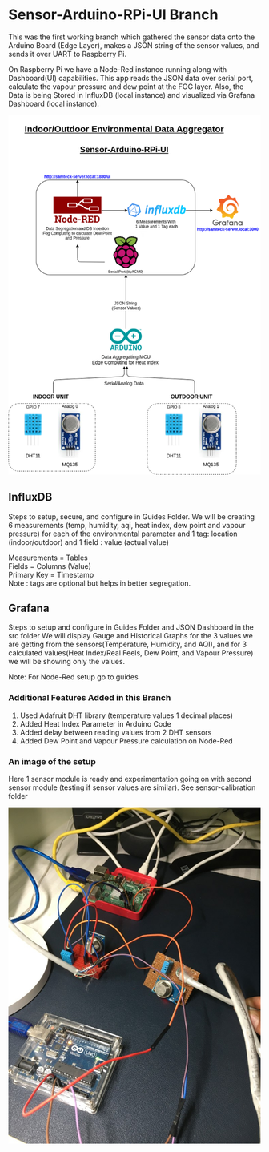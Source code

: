 # Sensor-Arduino-RPi-UI Branch
This was the first working branch which gathered the sensor data onto the Arduino Board (Edge Layer), makes a JSON string of the sensor values, and sends it over UART to Raspberry Pi.

On Raspberry Pi we have a Node-Red instance running along with Dashboard(UI) capabilities. This app reads the JSON data over serial port, calculate the vapour pressure and dew point at the FOG layer. Also, the Data is being Stored in InfluxDB (local instance) and visualized via Grafana Dashboard (local instance).

<img src="https://github.com/samteck/indoor-outdoor-env-data-aggregator/blob/sensor-ardunio-RPi-UI/architectural-diagrams/Sensor-Arduino-RPi-UI.png" width="800">

## InfluxDB
Steps to setup, secure, and configure in Guides Folder. 
We will be creating 6 measurements (temp, humidity, aqi, heat index, dew point and vapour pressure) for each of the environmental parameter and 1 tag: location (indoor/outdoor) and 1 field : value (actual value)

Measurements = Tables\
Fields       = Columns (Value)\
Primary Key  = Timestamp\
Note : tags are optional but helps in better segregation.

## Grafana
Steps to setup and configure in Guides Folder and JSON Dashboard in the src folder
We will display Gauge and Historical Graphs for the 3 values we are getting from the sensors(Temperature, Humidity, and AQI), and for 3 calculated values(Heat Index/Real Feels, Dew Point, and Vapour Pressure) we will be showing only the values.

Note: For Node-Red setup go to guides

### Additional Features Added in this Branch
1. Used Adafruit DHT library (temperature values 1 decimal places)
2. Added Heat Index Parameter in Arduino Code
3. Added delay between reading values from 2 DHT sensors
4. Added Dew Point and Vapour Pressure calculation on Node-Red

### An image of the setup 
Here 1 sensor module is ready and experimentation going on with second sensor module (testing if sensor values are similar).
See sensor-calibration folder

<img src="https://github.com/samteck/indoor-outdoor-env-data-aggregator/blob/sensor-ardunio-RPi-UI/Images/sensor-system-interfacing.JPG" width="800">
